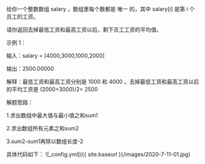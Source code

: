 
给你一个整数数组 salary ，数组里每个数都是 唯一 的，其中 salary[i] 是第 i 个员工的工资。

请你返回去掉最低工资和最高工资以后，剩下员工工资的平均值。

示例 1：

输入：salary = [4000,3000,1000,2000]

输出：2500.00000

解释：最低工资和最高工资分别是 1000 和 4000 。去掉最低工资和最高工资以后的平均工资是 (2000+3000)/2= 2500

解题思路：

1.求出数组中最大值与最小值之和sum1

2.求出数组所有元素之和sum2

3.sum2-sum1再除以数组长度-2

具体代码如下：
![_config.yml]({{ site.baseurl }}/images/2020-7-11-01.jpg)
